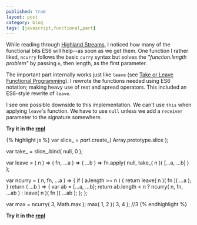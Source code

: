 ```yaml
---
published: true
layout: post
category: blog
tags: [javascript,functional,part]
---
```


While reading through [Highland Streams](https://github.com/caolan/highland), I noticed how many
of the functional bits ES6 will help--as soon as we get them.  One function I rather liked, `ncurry`
follows the basic `curry` syntax but solves the _"function.length problem"_ by passing `n`, then
length, as the first parameter.

The important part internally works just like `leave` (see
[Take or Leave Functional Programming](http://autosponge.github.io/blog/2014/01/29/take-or-leave-functional-programming/)).
I rewrote the functions needed using ES6 notation; making heavy use of rest and spread operators.  This
included an ES6-style rewrite of `leave`.

I see one possible downside to this implementation.  We can't use `this` when applying `leave`'s function.
We have to use `null` unless we add a `receiver` parameter to the signature somewhere.

__Try it in the [repl](http://bit.ly/1kKdewK)__

{% highlight js %}
var slice_ = _part_.create_( Array.prototype.slice );

var take_ = slice_.bind( null, 0 );

var leave = ( n )
    => ( fn, ...a )
    	=> ( ...b )
    		=> fn.apply( null, take_( n )( [...a, ...b] ) );

var ncurry = ( n, fn, ...a ) => {
    if ( a.length >= n ) {
        return leave( n )( fn )( ...a );
    }
    return ( ...b ) => {
        var ab = [...a, ...b];
      	return ab.length < n ? ncurry( n, fn, ...ab ) : leave( n )( fn )( ...ab );
    };
};

var max = ncurry( 3, Math.max );
max( 1, 2 )( 3, 4 ); //3
{% endhighlight %}

__Try it in the [repl](http://bit.ly/1kKdewK)__